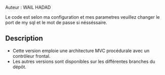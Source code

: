 Auteur : WAIL HADAD

Le code est selon ma configuration et mes parametres
veuillez changer le port de my sql et le mot de passe si nésséssaire.

## Description

* Cette version emploie une architecture MVC procédurale avec un contrôleur frontal.
* Les autres versions sont disponibles sur les différentes branches du dépôt.

